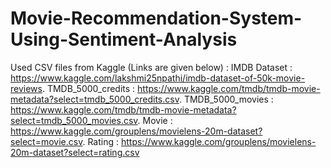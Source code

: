 # Movie-Recommendation-System-Using-Sentiment-Analysis
Used CSV files from Kaggle (Links are given below) : 
IMDB Dataset : https://www.kaggle.com/lakshmi25npathi/imdb-dataset-of-50k-movie-reviews.
TMDB_5000_credits : https://www.kaggle.com/tmdb/tmdb-movie-metadata?select=tmdb_5000_credits.csv.
TMDB_5000_movies : https://www.kaggle.com/tmdb/tmdb-movie-metadata?select=tmdb_5000_movies.csv.
Movie : https://www.kaggle.com/grouplens/movielens-20m-dataset?select=movie.csv.
Rating : https://www.kaggle.com/grouplens/movielens-20m-dataset?select=rating.csv
